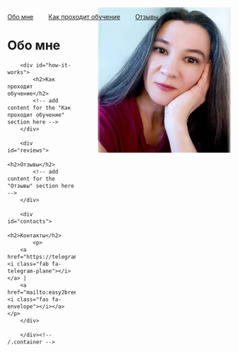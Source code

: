 <html>
	<head>
		<title>Easy Breezy English</title>

  <style>
    .my-image {
      float: right;
      margin-left: 50px; /* increased margin-left to move the photo more to the right */
      margin-top: -30px;
    }
  </style>
  <style>
    .my-nav a {
      margin-right: 30px;
    }
  </style>
  <link rel="stylesheet" href="https://cdnjs.cloudflare.com/ajax/libs/font-awesome/6.1.0/css/all.min.css">
  <style>
    .footer p:first-child {
        color: #1e6bb8;
    }
	.footer i {
        font-size: 24px;
}
</style>
	</head>
	<body>
		<nav class="my-nav">
  <a href="#about-me">Обо мне</a>
  <a href="#how-it-works">Как проходит обучение</a>
  <a href="#reviews">Отзывы</a>
  <a href="#contacts">Контакты</a> <!-- modified link to point to the "contacts" anchor -->
</nav>
  <img src="pics/prof.jpg" class="my-image" width="300">
		<div class="container">
    		<div class="blurb">
        		<h1 id="about-me">Обо мне</h1>
         <!-- add content for the "Обо мне" section here -->
    		</div><!-- /.blurb -->

        <div id="how-it-works">
            <h2>Как проходит обучение</h2>
            <!-- add content for the "Как проходит обучение" section here -->
        </div>

        <div id="reviews">
            <h2>Отзывы</h2>
            <!-- add content for the "Отзывы" section here -->
        </div>

        <div id="contacts">
            <h2>Контакты</h2>
            <p>
        <a href="https://telegram.me/easy_breezy_english"><i class="fab fa-telegram-plane"></i></a> |
        <a href="mailto:easy2breezy@yandex.ru"><i class="fas fa-envelope"></i></a>
    </p>
        </div>

		</div><!-- /.container -->


</body>
</html>
